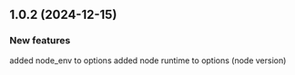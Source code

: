 ## 1.0.2 (2024-12-15)

### New features

added node_env to options
added node runtime to options (node version)
